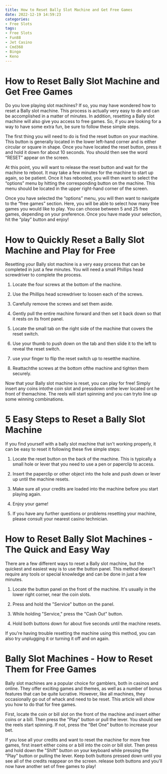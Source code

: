 ```yaml
---
title: How to Reset Bally Slot Machine and Get Free Games
date: 2022-12-19 14:59:23
categories:
- Free Slots
tags:
- Free Slots
- Fun88
- Jet Casino
- Cmd368
- Bingo
- Keno
---
```



#  How to Reset Bally Slot Machine and Get Free Games

Do you love playing slot machines? If so, you may have wondered how to reset a Bally slot machine. This process is actually very easy to do and can be accomplished in a matter of minutes. In addition, resetting a Bally slot machine will also give you access to free games. So, if you are looking for a way to have some extra fun, be sure to follow these simple steps.

The first thing you will need to do is find the reset button on your machine. This button is generally located in the lower left-hand corner and is either circular or square in shape. Once you have located the reset button, press it and hold it down for about 10 seconds. You should then see the word “RESET” appear on the screen.

At this point, you will want to release the reset button and wait for the machine to reboot. It may take a few minutes for the machine to start up again, so be patient. Once it has rebooted, you will then want to select the “options” menu by hitting the corresponding button on the machine. This menu should be located in the upper right-hand corner of the screen.

Once you have selected the “options” menu, you will then want to navigate to the “free games” section. Here, you will be able to select how many free games you would like to play. You can choose between 5 and 25 free games, depending on your preference. Once you have made your selection, hit the “play” button and enjoy!

#  How to Quickly Reset a Bally Slot Machine and Play for Free

Resetting your Bally slot machine is a very easy process that can be completed in just a few minutes. You will need a small Phillips head screwdriver to complete the process.

1) Locate the four screws at the bottom of the machine.

2) Use the Phillips head screwdriver to loosen each of the screws.

3) Carefully remove the screws and set them aside.

4) Gently pull the entire machine forward and then set it back down so that it rests on its front panel.

5) Locate the small tab on the right side of the machine that covers the reset switch.

6) Use your thumb to push down on the tab and then slide it to the left to reveal the reset switch.

7) use your finger to flip the reset switch up to resetthe machine.

8) Reattachthe screws at the bottom ofthe machine and tighten them securely.


Now that your Bally slot machine is reset, you can play for free! Simply insert any coins intothe coin slot and pressdown onthe lever located ont he front of themachine. The reels will start spinning and you can tryto line up some winning combinations.

#  5 Easy Steps to Reset a Bally Slot Machine

If you find yourself with a bally slot machine that isn't working properly, it can be easy to reset it following these five simple steps:

1. Locate the reset button on the back of the machine. This is typically a small hole or lever that you need to use a pen or paperclip to access.

2. Insert the paperclip or other object into the hole and push down or lever up until the machine resets.

3. Make sure all your credits are loaded into the machine before you start playing again.

4. Enjoy your game!

5. If you have any further questions or problems resetting your machine, please consult your nearest casino technician.

#  How to Reset Bally Slot Machines - The Quick and Easy Way

There are a few different ways to reset a Bally slot machine, but the quickest and easiest way is to use the button panel. This method doesn't require any tools or special knowledge and can be done in just a few minutes.

1. Locate the button panel on the front of the machine. It's usually in the lower right corner, near the coin slots.

2. Press and hold the "Service" button on the panel.

3. While holding "Service," press the "Cash Out" button.

4. Hold both buttons down for about five seconds until the machine resets.

If you're having trouble resetting the machine using this method, you can also try unplugging it or turning it off and on again.

#  Bally Slot Machines - How to Reset Them for Free Games

Bally slot machines are a popular choice for gamblers, both in casinos and online. They offer exciting games and themes, as well as a number of bonus features that can be quite lucrative. However, like all machines, they occasionally go out of whack and need to be reset. This article will show you how to do that for free games.

First, locate the coin or bill slot on the front of the machine and insert either coins or a bill. Then press the "Play" button or pull the lever. You should see the reels start spinning. If not, press the "Bet One" button to increase your bet.

If you lose all your credits and want to reset the machine for more free games, first insert either coins or a bill into the coin or bill slot. Then press and hold down the "Shift" button on your keyboard while pressing the "Play" button or pulling the lever. Keep both buttons pressed down until you see all of the credits reappear on the screen. release both buttons and you'll now have another set of free games to play!